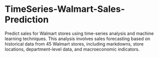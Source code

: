 # TimeSeries-Walmart-Sales-Prediction
Predict sales for Walmart stores using time-series analysis and machine learning techniques. This analysis involves sales forecasting based on historical data from 45 Walmart stores, including markdowns, store locations, department-level data, and macroeconomic indicators.
